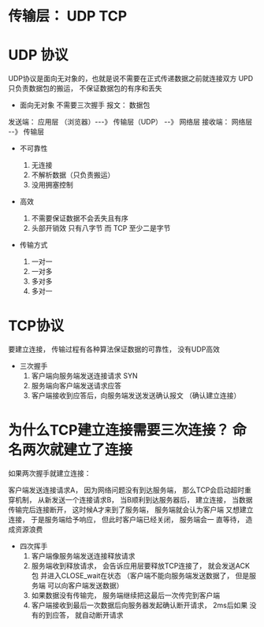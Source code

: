 # 传输层： UDP TCP

# UDP 协议
UDP协议是面向无对象的，也就是说不需要在正式传递数据之前就连接双方
UPD 只负责数据包的搬运， 不保证数据包的有序和丢失
  - 面向无对象
    不需要三次握手
  报文： 数据包

发送端： 应用层 （浏览器）---》 传输层（UDP） --》 网络层
接收端： 网络层 --》 传输层

  - 不可靠性
    1. 无连接
    2. 不解析数据（只负责搬运）
    3. 没用拥塞控制

  - 高效
     1. 不需要保证数据不会丢失且有序
     2. 头部开销效 只有八字节 而 TCP 至少二是字节
  
  - 传输方式
    1. 一对一
    2. 一对多
    3. 多对多
    4. 多对一


# TCP协议
  要建立连接， 传输过程有各种算法保证数据的可靠性， 没有UDP高效

  - 三次握手
    1. 客户端向服务端发送连接请求 SYN
    2. 服务端向客户端发送请求应答
    3. 客户端接收到应答后，向服务端发送发送确认报文 （确认建立连接）

# 为什么TCP建立连接需要三次连接？ 命名两次就建立了连接
如果两次握手就建立连接：

  客户端发送连接请求A， 因为网络问题没有到达服务端， 那么TCP会启动超时重
  穿机制， 从新发送一个连接请求B， 当B顺利到达服务器后， 建立连接， 
  当数据传输完后连接断开， 这时候A才来到了服务端， 服务端就会认为客户端
  又想建立连接， 于是服务端给予响应， 但此时客户端已经关闭， 服务端会一
  直等待， 造成资源浪费

- 四次挥手
  1. 客户端像服务端发送连接释放请求
  2. 服务端收到释放请求， 会告诉应用层要释放TCP连接了， 就会发送ACK包
  并进入CLOSE_wait在状态 （客户端不能向服务端发送数据了， 但是服务端
  可以向客户端发送数据）
  3. 如果数据没有传输完， 服务端继续把这最后一次传完到客户端
  4. 客户端接收到最后一次数据后向服务器发起确认断开请求， 2ms后如果
  没有的到应答， 就自动断开请求 